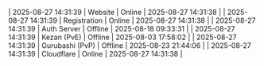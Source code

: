 | 2025-08-27 14:31:39 | Website | Online | 2025-08-27 14:31:38 |
| 2025-08-27 14:31:39 | Registration | Online | 2025-08-27 14:31:38 |
| 2025-08-27 14:31:39 | Auth Server | Offline | 2025-08-18 09:33:31 |
| 2025-08-27 14:31:39 | Kezan (PvE) | Offline | 2025-08-03 17:58:02 |
| 2025-08-27 14:31:39 | Gurubashi (PvP) | Offline | 2025-08-23 21:44:06 |
| 2025-08-27 14:31:39 | Cloudflare | Online | 2025-08-27 14:31:38 |
